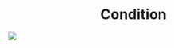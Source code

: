 <h1 align="center"> Condition </h1>
<img src="https://user-images.githubusercontent.com/25712677/57192598-533bde80-6ed6-11e9-9361-f55c1d29f482.png" style="max-width:100%;">
